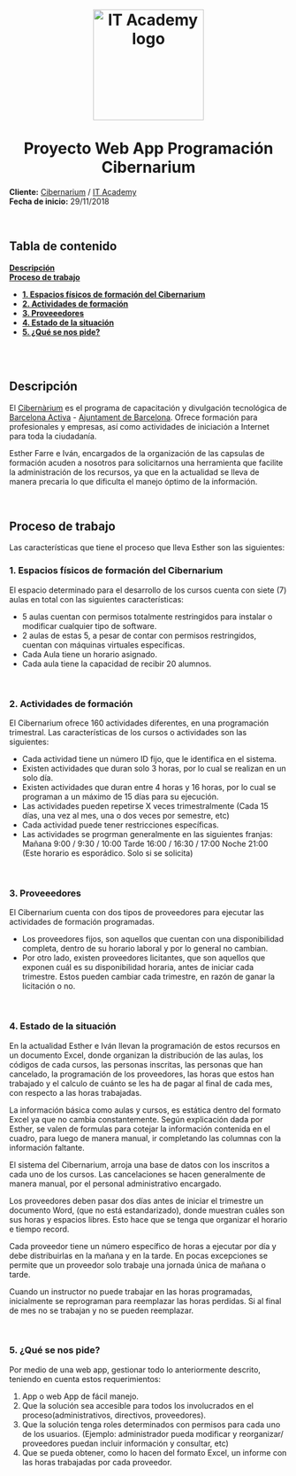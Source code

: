 <h1 align="center">
  <img src="https://github.com/hachemartin/it-academy-hachemartin/blob/master/img/itacademylogo.png" alt="IT Academy logo" width=200">
  <br>
    <br>Proyecto Web App Programación Cibernarium <br/>
</h1>

**Cliente:** [Cibernarium](https://cibernarium.barcelonactiva.cat) / [IT Academy](https://cibernarium.barcelonactiva.cat/es/it-academy) <br/>
**Fecha de inicio:** 29/11/2018 <br/>

<br>

## Tabla de contenido <br/>

[**Descripción**](#descripción) <br/>
[**Proceso de trabajo**](#proceso-de-trabajo)
  * [**1. Espacios físicos de formación del Cibernarium**](#1-espacios-físicos-de-formación-del-cibernarium) <br/>
  * [**2. Actividades de formación**](#2-actividades-de-formación) <br/>
  * [**3. Proveeedores**](#3-proveeedores) <br/>
  * [**4. Estado de la situación**](#4-estado-de-la-situación) <br/>
  * [**5. ¿Qué se nos pide?**](#5-qué-se-nos-pide) <br/>

<br>
<br>

## **Descripción**<br/>

El [Cibernàrium](https://cibernarium.barcelonactiva.cat) es el programa de capacitación y divulgación tecnológica de [Barcelona Activa](https://www.barcelonactiva.cat) - [Ajuntament de Barcelona](https://ajuntament.barcelona.cat). Ofrece formación para profesionales y empresas, así como actividades de iniciación a Internet para toda la ciudadanía.

Esther Farre e Iván, encargados de la organización de las capsulas de formación acuden a nosotros para solicitarnos una herramienta que facilite la administración de los recursos, ya que en la actualidad se lleva de manera precaria lo que dificulta el manejo óptimo de la información. 

<br>

## **Proceso de trabajo**<br/>

Las características que tiene el proceso que lleva Esther son las siguientes:

### **1. Espacios físicos de formación del Cibernarium** <br/>
  El espacio determinado para el desarrollo de los cursos cuenta  con siete (7) aulas en total con las    siguientes características:
* 5 aulas cuentan con permisos totalmente restringidos para instalar o modificar cualquier tipo de software. 
* 2 aulas de  estas 5, a pesar de contar con permisos restringidos, cuentan con máquinas virtuales específicas.
* Cada Aula tiene un horario asignado. 
* Cada aula tiene la capacidad de recibir 20 alumnos. 

<br>

### **2. Actividades de formación**<br/>

  El Cibernarium ofrece 160 actividades diferentes, en una programación trimestral. Las características de los cursos o actividades son las siguientes:
* Cada actividad tiene un número ID fijo, que le identifica en el sistema.
* Existen actividades que duran solo 3 horas, por lo cual se realizan en un solo día. 
* Existen actividades que duran entre 4 horas y 16 horas, por lo cual se programan a un máximo de 15 días para su ejecución. 
* Las actividades pueden repetirse X veces trimestralmente (Cada 15 días, una vez al mes, una o dos veces por semestre, etc)
* Cada actividad puede tener restricciones específicas.
* Las actividades se progrman generalmente en las siguientes franjas:
  Mañana   9:00    / 9:30  / 10:00 
  Tarde       16:00 / 16:30 / 17:00
  Noche      21:00 (Este horario es esporádico. Solo si se solicita)

<br>

### **3. Proveeedores**<br/>
  El Cibernarium cuenta con dos tipos de proveedores para ejecutar las actividades de formación programadas. 
* Los proveedores fijos, son aquellos que cuentan con una disponibilidad completa, dentro de su horario laboral y por lo general no cambian. 
* Por otro lado, existen proveedores licitantes, que son aquellos que exponen cuál es su disponibilidad horaria, antes de iniciar cada trimestre. Estos pueden cambiar cada trimestre, en razón de ganar la licitación o no.  

<br>

### **4. Estado de la situación**<br/>

En la actualidad Esther e  Iván llevan la programación de estos recursos en un documento Excel, donde organizan la distribución de las aulas, los códigos de cada cursos, las personas inscritas, las personas que han cancelado, la programación de los proveedores, las horas que estos han trabajado y el calculo de cuánto se les ha de pagar al final de cada mes, con respecto a las horas trabajadas. 

La información básica como aulas y cursos, es estática dentro del formato Excel ya que no cambia constantemente. Según explicación dada por Esther, se valen de formulas para cotejar la información contenida en el cuadro, para luego de manera manual, ir completando las columnas con la información faltante. 

El sistema del Cibernarium, arroja una base de datos con los inscritos a cada uno de los cursos. Las cancelaciones se hacen generalmente de manera manual, por el personal administrativo encargado. 

Los proveedores deben pasar dos días antes de iniciar el trimestre un documento Word, (que no está estandarizado), donde muestran cuáles son sus horas y espacios libres. Esto hace que se tenga que organizar el horario e tiempo record. 

Cada proveedor tiene un número específico  de horas a ejecutar por día y debe distribuirlas en la mañana y en la tarde.  En pocas excepciones se permite que un proveedor solo trabaje una jornada única de mañana o tarde. 

Cuando un instructor no puede trabajar en las horas programadas, inicialmente se reprograman para reemplazar las horas perdidas. Si al final de mes no se trabajan y no se pueden reemplazar. 

<br>

### **5. ¿Qué se nos pide?** <br/>

Por medio de una web app, gestionar todo lo anteriormente descrito, teniendo en cuenta estos requerimientos: 

1.	App o web App de fácil manejo. 
2.	Que la solución sea accesible para todos los involucrados en el proceso(administrativos, directivos, proveedores). 
3.	Que la solución tenga roles determinados con permisos para cada uno de los usuarios. (Ejemplo: administrador pueda modificar y reorganizar/ proveedores puedan  incluir información y consultar, etc) 
4.	Que se pueda obtener, como lo hacen del formato Excel, un informe con las horas trabajadas por cada proveedor. 
